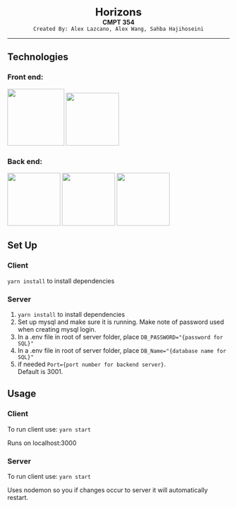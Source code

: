 <p align="center">
  <font size="5"><strong>Horizons</strong></font><br/>
  <strong>CMPT 354</strong><br/>
  <code>Created By: Alex Lazcano, Alex Wang, Sahba Hajihoseini</code></br>
</p>

---

## Technologies
### Front end:

<p>
<img src="https://cdn.jsdelivr.net/gh/devicons/devicon/icons/react/react-original-wordmark.svg" height=129 />

<img src="https://cdn.jsdelivr.net/gh/devicons/devicon/icons/javascript/javascript-original.svg" height=120 />
</p>    

### Back end:


<p>
<img src="https://cdn.jsdelivr.net/gh/devicons/devicon/icons/mysql/mysql-original-wordmark.svg" height=120 />

<img src="https://cdn.jsdelivr.net/gh/devicons/devicon/icons/express/express-original-wordmark.svg" height = 120 />


<img src="https://cdn.jsdelivr.net/gh/devicons/devicon/icons/nodejs/nodejs-plain-wordmark.svg" height= 120 />
</p>


## Set Up

### Client

<code>yarn install</code> to install dependencies

### Server
<ol>
  <li><code>yarn install</code> to install dependencies</li>
  <li>
      Set up mysql and make sure it is running. Make note of password used when creating mysql login.
  </li>
  <li>
    In a .env file in root of server folder, place <code>DB_PASSWORD="{password for SQL}"</code> 
  </li>
  <li>
    In a .env file in root of server folder, place <code>DB_Name="{database name for SQL}"</code> 
  </li>
  <li>
    if needed <code>Port={port number for backend server}</code>. <br>Default is 3001.
  </li>
</ol>
  
## Usage

### Client
To run client use:
<code>yarn start</code>

Runs on localhost:3000

### Server
To run client use:
<code>yarn start</code>

Uses nodemon so you if changes occur to server it will automatically restart. 
 





